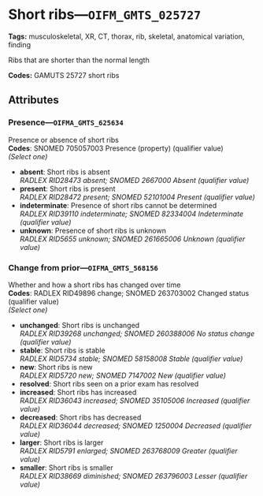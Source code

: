 # Short ribs—`OIFM_GMTS_025727`

**Tags:** musculoskeletal, XR, CT, thorax, rib, skeletal, anatomical variation, finding

Ribs that are shorter than the normal length

**Codes:** GAMUTS 25727 short ribs

## Attributes

### Presence—`OIFMA_GMTS_625634`

Presence or absence of short ribs  
**Codes**: SNOMED 705057003 Presence (property) (qualifier value)  
*(Select one)*

- **absent**: Short ribs is absent  
_RADLEX RID28473 absent; SNOMED 2667000 Absent (qualifier value)_
- **present**: Short ribs is present  
_RADLEX RID28472 present; SNOMED 52101004 Present (qualifier value)_
- **indeterminate**: Presence of short ribs cannot be determined  
_RADLEX RID39110 indeterminate; SNOMED 82334004 Indeterminate (qualifier value)_
- **unknown**: Presence of short ribs is unknown  
_RADLEX RID5655 unknown; SNOMED 261665006 Unknown (qualifier value)_

### Change from prior—`OIFMA_GMTS_568156`

Whether and how a short ribs has changed over time  
**Codes**: RADLEX RID49896 change; SNOMED 263703002 Changed status (qualifier value)  
*(Select one)*

- **unchanged**: Short ribs is unchanged  
_RADLEX RID39268 unchanged; SNOMED 260388006 No status change (qualifier value)_
- **stable**: Short ribs is stable  
_RADLEX RID5734 stable; SNOMED 58158008 Stable (qualifier value)_
- **new**: Short ribs is new  
_RADLEX RID5720 new; SNOMED 7147002 New (qualifier value)_
- **resolved**: Short ribs seen on a prior exam has resolved  
- **increased**: Short ribs has increased  
_RADLEX RID36043 increased; SNOMED 35105006 Increased (qualifier value)_
- **decreased**: Short ribs has decreased  
_RADLEX RID36044 decreased; SNOMED 1250004 Decreased (qualifier value)_
- **larger**: Short ribs is larger  
_RADLEX RID5791 enlarged; SNOMED 263768009 Greater (qualifier value)_
- **smaller**: Short ribs is smaller  
_RADLEX RID38669 diminished; SNOMED 263796003 Lesser (qualifier value)_